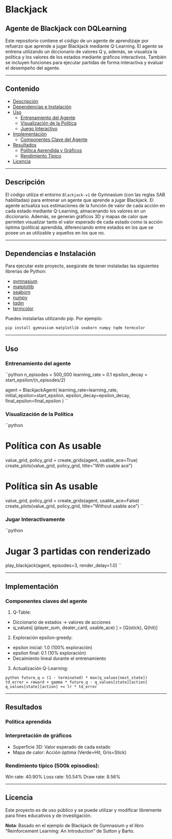 # Blackjack

## Agente de Blackjack con DQLearning

Este repositorio contiene el código de un agente de aprendizaje por refuerzo que aprende a jugar Blackjack mediante Q-Learning. El agente se entrena utilizando un diccionario de valores Q y, además, se visualiza la política y los valores de los estados mediante gráficos interactivos. También se incluyen funciones para ejecutar partidas de forma interactiva y evaluar el desempeño del agente.

---

## Contenido

- [Descripción](#descripción)
- [Dependencias e Instalación](#dependencias-e-instalación)
- [Uso](#uso)
  - [Entrenamiento del Agente](#entrenamiento-del-agente)
  - [Visualización de la Política](#visualización-de-la-política)
  - [Juego Interactivo](#juego-interactivo)
- [Implementación](#implementación)
  - [Componentes Clave del Agente](#componentes-clave-del-agente)
- [Resultados](#resultados)
  - [Política Aprendida y Gráficos](#política-aprendida-y-gráficos)
  - [Rendimiento Típico](#rendimiento-típico)
- [Licencia](#licencia)

---

## Descripción

El código utiliza el entorno `Blackjack-v1` de Gymnasium (con las reglas SAB habilitadas) para entrenar un agente que aprende a jugar Blackjack. El agente actualiza sus estimaciones de la función de valor de cada acción en cada estado mediante Q-Learning, almacenando los valores en un diccionario. Además, se generan gráficos 3D y mapas de calor que permiten visualizar tanto el valor esperado de cada estado como la acción óptima (política) aprendida, diferenciando entre estados en los que se posee un as utilizable y aquellos en los que no.

---

## Dependencias e Instalación

Para ejecutar este proyecto, asegúrate de tener instaladas las siguientes librerías de Python:

- [gymnasium](https://github.com/Farama-Foundation/Gymnasium)
- [matplotlib](https://matplotlib.org/)
- [seaborn](https://seaborn.pydata.org/)
- [numpy](https://numpy.org/)
- [tqdm](https://tqdm.github.io/)
- [termcolor](https://pypi.org/project/termcolor/)

Puedes instalarlas utilizando pip. Por ejemplo:

```bash
pip install gymnasium matplotlib seaborn numpy tqdm termcolor
````
---

## Uso

### Entrenamiento del agente

``python
n_episodes = 500_000
learning_rate = 0.1
epsilon_decay = start_epsilon/(n_episodes/2)

agent = BlackjackAgent(
    learning_rate=learning_rate,
    initial_epsilon=start_epsilon,
    epsilon_decay=epsilon_decay,
    final_epsilon=final_epsilon
)
``

### Visualización de la Política

``python
# Política con As usable
value_grid, policy_grid = create_grids(agent, usable_ace=True)
create_plots(value_grid, policy_grid, title="With usable ace")

# Política sin As usable
value_grid, policy_grid = create_grids(agent, usable_ace=False)
create_plots(value_grid, policy_grid, title="Without usable ace")
``

### Jugar Interactivamente

``python
# Jugar 3 partidas con renderizado
play_blackjack(agent, episodes=3, render_delay=1.0)
``

---

## Implementación

### Componentes claves del agente

1. Q-Table:
  - Diccionario de estados -> valores de acciones
  - q_values[ (player_sum, dealer_card, usable_ace) ] = [Q(stick), Q(hit)]

2. Exploración epsilon-greedy:
  - epsilon inicial: 1.0 (100% exploración)
  - epsilon final: 0.1 (10% exploración)
  - Decaimiento lineal durante el entrenamiento

3. Actualización Q-Learning:

``python
future_q = (1 - terminated) * max(q_values[next_state])
td_error = reward + gamma * future_q - q_values[state][action]
q_values[state][action] += lr * td_error
``

---

## Resultados

### Política aprendida

### Interpretación de gráficos
  - Superficie 3D: Valor esperado de cada estado
  - Mapa de calor: Acción óptima (Verde=Hit, Gris=Stick)

### Rendimiento típico (500k episodios):
Win rate: 40.90%
Loss rate: 50.54%
Draw rate: 8.56%

---

## Licencia

Este proyecto es de uso público y se puede utilizar y modificar libremente para fines educativos y de investigación.

**Nota**: Basado en el ejemplo de Blackjack de Gymnasium y el libro "Reinforcement Learning: An Introduction" de Sutton y Barto.

